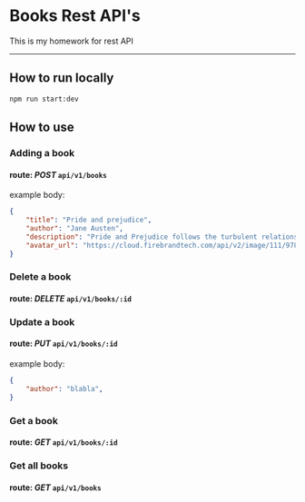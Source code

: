 # Books Rest API's

This is my homework for rest API

---

## How to run locally
```sh
npm run start:dev
```

## How to use
### Adding a book
#### route: *POST* `api/v1/books`
example body:
```json
{
    "title": "Pride and prejudice",
    "author": "Jane Austen",
    "description": "Pride and Prejudice follows the turbulent relationship between Elizabeth Bennet, the daughter of a country gentleman, and Fitzwilliam Darcy, a rich aristocratic landowner. They must overcome the titular sins of pride and prejudice in order to fall in love and marry",
    "avatar_url": "https://cloud.firebrandtech.com/api/v2/image/111/9780785839866/CoverArtHigh/XL",
}
```

### Delete a book
#### route: *DELETE* `api/v1/books/:id`

### Update a book
#### route: *PUT* `api/v1/books/:id`
example body:
```json
{
    "author": "blabla",
}
```

### Get a book
#### route: *GET* `api/v1/books/:id`


### Get all books
#### route: *GET* `api/v1/books`
